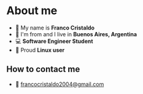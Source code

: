 
# About me
  - 🧔 My name is **Franco Cristaldo**
  - 🧉 I'm from and I live in **Buenos Aires, Argentina**
  - 💻 **Software Engineer Student**
  - 🐧 Proud **Linux user**

## How to contact me
  - 📧 francocristaldo2004@gmail.com
